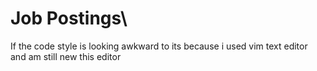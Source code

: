 # Job Postings\
If the code style is looking awkward to its because i used vim text editor and am still new this editor
